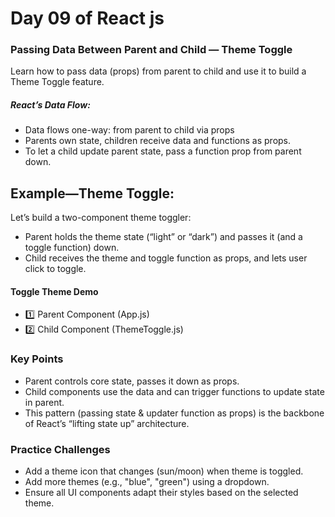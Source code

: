 # Day 09 of React js

### Passing Data Between Parent and Child — Theme Toggle

Learn how to pass data (props) from parent to child and use it to build a Theme Toggle feature.

##### React’s Data Flow:


- Data flows one-way: from parent to child via props
- Parents own state, children receive data and functions as props.
- To let a child update parent state, pass a function prop from parent down.

## Example—Theme Toggle:

Let’s build a two-component theme toggler:
- Parent holds the theme state (“light” or “dark”) and passes it (and a toggle function) down.
- Child receives the theme and toggle function as props, and lets user click to toggle.


#### Toggle Theme Demo
- 1️⃣ Parent Component (App.js)
- 2️⃣ Child Component (ThemeToggle.js)

### Key Points
- Parent controls core state, passes it down as props.
- Child components use the data and can trigger functions to update state in parent.
- This pattern (passing state & updater function as props) is the backbone of React’s “lifting state up” architecture.

### Practice Challenges
- Add a theme icon that changes (sun/moon) when theme is toggled.
- Add more themes (e.g., "blue", "green") using a dropdown.
- Ensure all UI components adapt their styles based on the selected theme.
